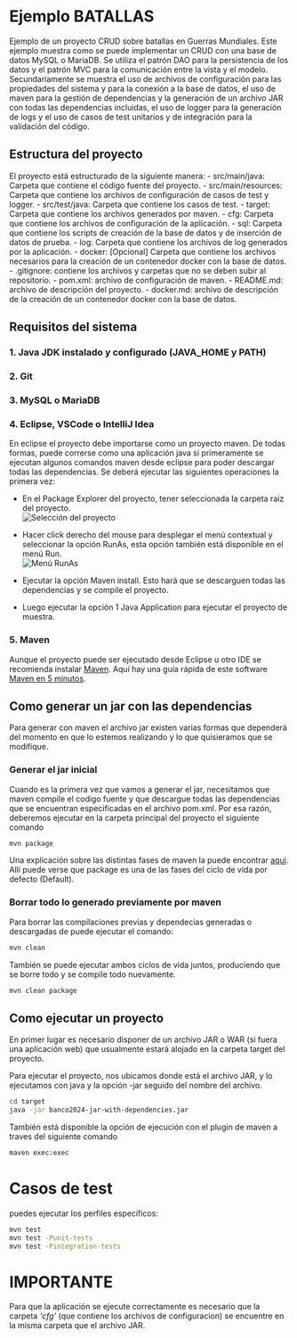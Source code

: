 # Ejemplo BATALLAS

Ejemplo de un proyecto CRUD sobre batallas en Guerras Mundiales. Este ejemplo muestra como se puede implementar un CRUD con una base de datos MySQL o MariaDB. Se utiliza el patrón DAO para la persistencia de los datos y el patrón MVC para la comunicación entre la vista y el modelo. Secundariamente se muestra el uso de archivos de configuración para las propiedades del sistema y para la conexión a la base de datos, el uso de maven para la gestión de dependencias y la generación de un archivo JAR con todas las dependencias incluidas, el uso de logger para la generación de logs y el uso de casos de test unitarios y de integración para la validación del código.

## Estructura del proyecto

El proyecto está estructurado de la siguiente manera:
    - src/main/java: Carpeta que contiene el código fuente del proyecto.
    - src/main/resources: Carpeta que contiene los archivos de configuración de casos de test y logger.
    - src/test/java: Carpeta que contiene los casos de test.
    - target: Carpeta que contiene los archivos generados por maven.
    - cfg: Carpeta que contiene los archivos de configuración de la aplicación.
    - sql: Carpeta que contiene los scripts de creación de la base de datos y de inserción de datos de prueba.
    - log: Carpeta que contiene los archivos de log generados por la aplicación.
    - docker: [Opcional] Carpeta que contiene los archivos necesarios para la creación de un contenedor docker con la base de datos.
    - .gitignore: contiene los archivos y carpetas que no se deben subir al repositorio.
    - pom.xml: archivo de configuración de maven.
    - README.md: archivo de descripción del proyecto.
    - docker.md: archivo de descripción de la creación de un contenedor docker con la base de datos.

## Requisitos del sistema

### 1. Java JDK instalado y configurado (JAVA_HOME y PATH)

### 2. Git

### 3. MySQL o MariaDB

### 4. Eclipse, VSCode o IntelliJ Idea

En eclipse el proyecto debe importarse como un proyecto maven. De todas formas, puede correrse como una aplicación java si primeramente se ejecutan algunos comandos maven desde eclipse para poder descargar todas las dependencias. Se deberá ejecutar las siguientes operaciones la primera vez:

- En el Package Explorer del proyecto, tener seleccionada la carpeta raiz del proyecto.<br>
![Selección del proyecto](images/package_explorer.jpg)

- Hacer click derecho del mouse para desplegar el menú contextual y seleccionar la opción RunAs, esta opción también está disponible en el menú Run.<br>
![Menú RunAs](images/runas.jpg)

- Ejecutar la opción Maven install. Esto hará que se descarguen todas las dependencias y se compile el proyecto.

- Luego ejecutar la opción 1 Java Application para ejecutar el proyecto de muestra.

### 5. Maven

Aunque el proyecto puede ser ejecutado desde Eclipse u otro IDE se recomienda instalar [Maven](https://maven.apache.org/index.html). 
Aquí hay una guía rápida de este software [Maven en 5 minutos](https://maven.apache.org/guides/getting-started/maven-in-five-minutes.html).

## Como generar un jar con las dependencias

Para generar con maven el archivo jar existen varias formas que dependerá del momento en que lo estemos realizando y lo que quisieramos que se modifique.

### Generar el jar inicial

Cuando es la primera vez que vamos a generar el jar, necesitamos que maven compile el codigo fuente y que descargue todas las dependencias que se encuentran especificadas en el archivo pom.xml. Por esa razón, deberemos ejecutar en la carpeta principal del proyecto el siguiente comando
```bash
mvn package
```
Una explicación sobre las distintas fases de maven la puede encontrar [aqui](https://maven.apache.org/guides/getting-started/maven-in-five-minutes.html#running-maven-tools). Allí puede verse que package es una de las fases del ciclo de vida por defecto (Default).

### Borrar todo lo generado previamente por maven 

Para borrar las compilaciones previas y dependecias generadas o descargadas de puede ejecutar el comando:
```bash
mvn clean
```
También se puede ejecutar ambos ciclos de vida juntos, produciendo que se borre todo y se compile todo nuevamente.
```bash
mvn clean package
```
## Como ejecutar un proyecto

En primer lugar es necesario disponer de un archivo JAR o WAR (si fuera una aplicación web) que usualmente estará alojado en la carpeta target del proyecto. 

Para ejecutar el proyecto, nos ubicamos donde está el archivo JAR, y lo ejecutamos con java y la opción -jar seguido del nombre del archivo.

```bash
cd target
java -jar banco2024-jar-with-dependencies.jar
```
También está disponible la opción de ejecución con el plugin de maven a traves del siguiente comando
```bash
maven exec:exec
```

# Casos de test

puedes ejecutar los perfiles específicos:
```bash
mvn test
mvn test -Punit-tests
mvn test -Pintegration-tests
```

# IMPORTANTE
Para que la aplicación se ejecute correctamente es necesario que la carpeta *'cfg'* (que contiene los archivos de configuracion) se encuentre en la misma carpeta que el archivo JAR.
